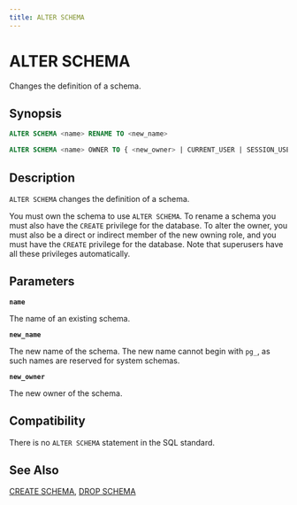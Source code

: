 ```yaml
---
title: ALTER SCHEMA
---
```


# ALTER SCHEMA

Changes the definition of a schema.

## Synopsis

```sql
ALTER SCHEMA <name> RENAME TO <new_name>

ALTER SCHEMA <name> OWNER TO { <new_owner> | CURRENT_USER | SESSION_USER }
```

## Description

`ALTER SCHEMA` changes the definition of a schema.

You must own the schema to use `ALTER SCHEMA`. To rename a schema you must also have the `CREATE` privilege for the database. To alter the owner, you must also be a direct or indirect member of the new owning role, and you must have the `CREATE` privilege for the database. Note that superusers have all these privileges automatically.

## Parameters

**`name`**

The name of an existing schema.

**`new_name`**

The new name of the schema. The new name cannot begin with `pg_`, as such names are reserved for system schemas.

**`new_owner`**

The new owner of the schema.

## Compatibility

There is no `ALTER SCHEMA` statement in the SQL standard.

## See Also

[CREATE SCHEMA](/docs/sql-stmts/sql-stmt-create-schema.md), [DROP SCHEMA](/docs/sql-stmts/sql-stmt-drop-schema.md)
